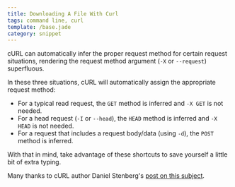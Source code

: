 ```yaml
---
title: Downloading A File With Curl
tags: command line, curl
template: /base.jade
category: snippet
---
```


cURL can automatically infer the proper request method for certain request situations, rendering the request method argument (`-X` or `--request`) superfluous.

In these three situations, cURL will automatically assign the appropriate request method:

* For a typical read request, the `GET` method is inferred and `-X GET` is not needed.
* For a head request (`-I` or `--head`), the `HEAD` method is inferred and `-X HEAD` is not needed.
* For a request that includes a request body/data (using `-d`), the `POST` method is inferred.

With that in mind, take advantage of these shortcuts to save yourself a little bit of extra typing.

Many thanks to cURL author Daniel Stenberg's [post on this subject](http://daniel.haxx.se/blog/2015/09/11/unnecessary-use-of-curl-x/).
